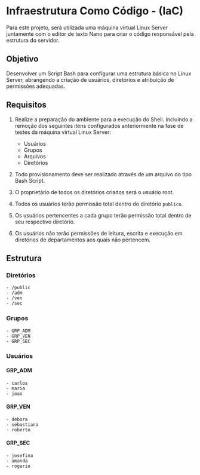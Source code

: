 # Infraestrutura Como Código - (IaC)

Para este projeto, será utilizada uma máquina virtual Linux Server juntamente com o editor de texto Nano para criar o código responsável pela estrutura do servidor.

## Objetivo

Desenvolver um Script Bash para configurar uma estrutura básica no Linux Server, abrangendo a criação de usuários, diretórios e atribuição de permissões adequadas.

## Requisitos

1. Realize a preparação do ambiente para a execução do Shell. Incluindo a remoção dos seguintes itens configurados anteriormente na fase de testes da máquina virtual Linux Server:

    - Usuários
    - Grupos
    - Arquivos
    - Diretórios

2. Todo provisionamento deve ser realizado através de um arquivo do tipo Bash Script.

3. O proprietário de todos os diretórios criados será o usuário root.

4. Todos os usuários terão permissão total dentro do diretório `publico`.

5. Os usuários pertencentes a cada grupo terão permissão total dentro de seu respectivo diretório.

6. Os usuários não terão permissões de leitura, escrita e execução em diretórios de departamentos aos quais não pertencem.

## Estrutura

### Diretórios

    - /public
    - /adm
    - /ven
    - /sec

### Grupos

    - GRP_ADM
    - GRP_VEN
    - GRP_SEC

### Usuários

#### GRP_ADM

    - carlos
    - maria
    - joao

#### GRP_VEN

    - debora
    - sebastiana
    - roberto

#### GRP_SEC

    - josefina
    - amanda
    - rogerio